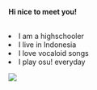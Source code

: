 <b> Hi nice to meet you! </b>
<br> </br>
<li> I am a highschooler </li>
<li> I live in Indonesia </li>
<li> I love vocaloid songs </li>
<li> I play osu! everyday </li>


<!--
**ricecake22/ricecake22** is a ✨ _special_ ✨ repository because its `README.md` (this file) appears on your GitHub profile.

Here are some ideas to get you started:

- 🔭 I’m currently working on ...
- 🌱 I’m currently learning ...
- 👯 I’m looking to collaborate on ...
- 🤔 I’m looking for help with ...
- 💬 Ask me about ...
- 📫 How to reach me: ...
- 😄 Pronouns: ...
- ⚡ Fun fact: ...
-->
![](https://i.pinimg.com/originals/3c/de/3e/3cde3e1fe79e02abdc287395f57d8578.gif)
